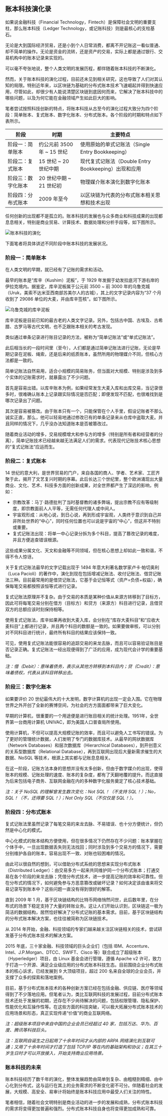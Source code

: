## 账本科技演化录

如果说金融科技（Financial Technology，Fintech）是保障社会文明的重要支柱，那么账本科技（Ledger Technology，或记账科技）则是最核心的支柱基石。

无论是大到国际经济贸易，还是小到个人日常消费，都离不开记账这一看似普通、却不简单的操作。无论是资金的流转，还是资产的交易，实际上都是通过银行、交易机构中的账本记录来实现的。

可以毫不夸张地说，整个人类文明的发展历程，都伴随着账本科技的不断演化。

然而，关于账本科技的演化过程，目前还未见到相关研究，这也导致了人们对其认知的局限。特别近年来，以区块链为基础的分布式账本技术飞速崛起并得到快速应用，尽管如此，却很少有人能说清楚区块链到底因何而来，它解决了账本科技中的哪些问题，以及为何它能在金融领域产生如此巨大的影响。

笔者尝试按照科技创新的特点，将账本科技从古至今的演化过程大致分为四个阶段：简单账本、复式账本、数字化账本、分布式账本。各个阶段的时期和特点如下表所示。

阶段 | 时期 | 主要特点
--- | --- | ---
阶段一：简单账本 | 约公元前 3500 年 ~ 15 世纪 | 使用原始的单式记账法（Single Entry Bookkeeping）
阶段二：复式账本 | 15 世纪 ~ 20 世纪中期 | 现代复式记账法（Double Entry Bookkeeping）出现和应用
阶段三：数字化账本 | 20 世纪中期 ~ 21 世纪初 | 物理媒介账本演化到数字化账本
阶段四：分布式账本 | 2009 年至今 | 以区块链为代表的分布式账本相关思想和技术出现

任何创新的出现都不是孤立的。账本科技的发展也与众多商业和科技成果的出现都息息相关，特别是商业贸易、计算技术、数据处理和分析手段等，如下图所示。

![账本科技的演化](_images/ledger_history.png)

下面笔者将具体讲述不同阶段中账本科技的发展状况。

### 阶段一：简单账本

在人类文明的早期，就已经有了记账的需求和活动。

最早的账本是“库辛（Kushim）泥板”，于 1929 年发掘于幼发拉底河下游右岸的伊拉克境内。据鉴定，库辛泥板属于公元前 3500 ~ 前 3000 年的乌鲁克城（Uruk，美索不达米亚西南部苏美尔人的古城），其上的文字记录内容为“37 个月收到了 29086 单位的大麦，并由库辛签核”。如下图所示。

![乌鲁克城的库辛泥板](_images/kushim.png)

库辛泥板是目前已知的最古老的人类文字记录。另外，包括古中国、古埃及、古希腊、古罗马等古代文明，也不乏跟账本相关的考古发现。

类似通过单条记录进行账目记录的方法，被称为“简单记账法”或“单式记账法”。

此后相当长的一段时间里（至今），人们都是通过简单记账法进行记账，无论是早期记录在泥板、绳索，还是后来的纸质账本，虽然所用的物理媒介不同，但核心方法都是一致的。

简单记账法自然易用，适合小规模的简易账务，但当面对大规模、特别是涉及到多个实体的记账需求时，就暴露出了不少问题。

首先是容易出错。以库辛账本为例，如果经常发生大麦入库和出库交易，当记录很多时，很难确认账本上记录跟实际情况是否匹配；即便发现不匹配，也很难找到是哪次记录出了问题。

其次是容易被篡改。由于账本只有一个，只能保管在个人手里，假设记账者不那么诚实正直，那么，他可以轻易地通过修改已有的单条记录来从仓库中盗取大麦。并且同样的情况下，几乎没办法知道账本是否被篡改过。

随着商业活动的增多，交易规模增大和参与方的增多（特别是所有者和经营者的分离），简单记账技术已经越来越无法满足人们的需求。代表现代记账技术核心思想的“复式记账法”应运而生。

### 阶段二：复式账本

14 世纪的意大利，是世界贸易的门户，来自各国的商人、学者、艺术家、工匠齐聚于此，揭开了文艺复兴时期的序幕。此后长达三个世纪里，整个欧洲涌现出大量商业、文化、艺术、科技多方面的创新成果，对全世界都产生了深远的影响，例如：

* 宗教改革：马丁·路德批判了当时基督教的诸多弊端，提出宗教不应有等级制度，即宗教面前人人平等，无需任何代理人或中间人。
* 宇宙观形成：从地心说，到日心说，再到形成宇宙观，人类终于意识到自己并非所处世界的“中心”，同时任何位置也可以说是宇宙的“中心”，但这并不特别或重要。
* 复式记账法出现：将单一中心记录分拆为多个科目，提高了篡改记录的难度，并且方便追查错误根源。

这些成果分属文化、天文和金融等不同领域，但在核心思想上却如此一致和谐，不得不令人惊讶。

关于复式记账法最早的文字记载出现于 1494 年意大利著名数学家卢卡·帕切奥利（Luca Pacioli）的著作中，演化到现在包括增减记账法、收付记账法、借贷记账法三种。目前最常用的是借贷记账法，它基于会记恒等式（资产=负债+权益），确保每笔交易都按照该恒等式进行记录。

复式记账法原理并不复杂。由于交易的本质是某种价值从来源方转移到了目标方，因此可将每笔交易分别在借方（目标方）和贷方（来源方）科目进行记录，且借贷双方的总额应该时刻保持相等。

使用复式记账法，库辛如果再收到大麦入库，会分别在“库存大麦科目”和“应收大麦科目”上都进行记录，并且两个科目的数额是一致的。如果要做审核，可以分别对不同科目进行统计，最终所有科目的结果应该保持一致。

可见，使用复式记账法能很容易的追踪交易的来龙去脉，而且可以容易验证账目是否记录正确。复式记账法一经出现便得到了广泛的应用，成为现代会计学的重要基础。

*注：借（Debit）：意味着债务，表示从其他方转移到本科目内；贷（Credit）：意味着债权，代表从该科目转移出去。*

### 阶段三：数字化账本

如果要评价 20 世纪最伟大的十大发明，数字计算机的出现一定会入围。它在物理世界之外开创了全新的赛博空间，为社会的方方面面都带来了巨大变化。

早期的计算机，很重要的一个用途便是进行账目相关的统计处理。1951年，全世界第一台商用计算机 UNIVAC，即为美国人口普查局所使用。

使用计算机，不但可以提高大规模记账的效率，而且可以避免人工书写的错误。为了更好的管理统计数据，人们发明了专门的数据库技术。从最早的网状数据库（Network Databases）和层次数据库（Hierarchical Databases），到开创意义的关系型数据库（Relational Database），再到互联网出现后大量新需求催生的大数据、NoSQL 等技术，根源上其实都与记账息息相关。

在这一阶段，记账方法本身的思想并没有太多创新，但由于数字媒介的出现，使得账本的规模、记账处理的速度、账本的复杂度，都有了天翻地覆的提升。而这直接为后来包括电子商务、互联网金融在内的多种数字化服务奠定了核心技术基础。

*注：关于 NoSQL 的理解曾发生数次变化：Not SQL！（不支持 SQL！）；No，SQL！（不，还得要 SQL！）；Not Only SQL（不仅仅是 SQL！）。*

### 阶段四：分布式账本

复式记账法里虽然记录了每笔交易的来龙去脉、不易错误、也十分方便统计，但仍然是中心化的模式。

中心化模式的账本结构方便使用，但在很多情况下仍然存在不少问题：账本掌握在个体手中，一旦出现数据丢失则无法找回；同时涉及到多个交易方的情况下，需要分别维护各自的账本，容易出现不一致、对账也较困难的情况。

由此可以很自然的想到，可以借助分布式系统的思想来实现分布式账本（Distributed Ledger）：由交易多方一起来共同维护同一个分布式账本；打通交易在各个阶段的来龙去脉；凭借分布式技术，进一步提高记账的效率和可靠性。但在分布式的情况下，如何避免参与方恶意篡改或破坏记录？如何决定该由谁来将交易记录写到账本中？这些问题一直没有得到很好的解答。

直到 2009 年 1 月，基于区块链结构的比特币网络悄然问世，此后数年里，在分布式的场景下稳定支持了大量的转账业务。这让人们开始认识到，区块链这一极为简洁的数据结构，居然恰好解决了分布式记账的基本需求。目前，基于区块链结构的分布式账本解决方案，也往往被简称为区块链技术。

从 2014 年开始，金融、科技领域的专家们越来越关注区块链相关的技术，尝试研发基于分布式账本技术的解决方案。

2015 年底，三十家金融、科技领域的巨头企业们（包括 IBM、Accenture、Intel、J.P.Morgan、DTCC、SWIFT、Cisco 等）联合成立了超级账本（Hyperledger）项目，由 Linux 基金会进行管理，遵循 Apache v2 许可，致力于打造一个开源、满足企业级应用的分布式账本科技生态。目前围绕企业分布式账本的核心诉求，已经发展到 9 大顶级项目，超过 200 名来自全球的企业会员，并支撑了众多的探索和落地案例。

目前，基于分布式账本技术的各种创新方案已经在包括金融、供应链、医疗等领域得到了不少落地应用。但笔者认为，类比互联网科技的发展过程，目前分布式账本技术还处于发展的初期，还存在不少尚待解决的问题，包括权限管理、隐私保护、性能优化和互操作性等。在这些方面的科技突破，可以极大拓展分布式账本技术的应用场景和形态，真正实现传递“价值”的商业互联网络。

*注：超级账本项目中来自中国的企业会员已经超过 40 家，包括万达、华为、百度、腾讯等科技巨头。*

*注：互联网自诞生之日起用了十余年时间才从内部的 ARPA 网络演化到互联可通；又用了十余年时间才打造了包括 TCP/IP 等在内的基础架构和协议；在其三十岁生日时才可以开放接入，开始支持商业应用场景。*

### 账本科技的未来

账本科技经历了数千年的演化，整体发展趋势由简单到复杂、由粗糙到精细、由中心化到分布式，这与运行在其上的业务需求的不断变化密不可分。伴随着社会的发展，大规模、高安全、易审计将始终是账本科技应用中最受人们关注的特性。

笔者相信，随着社会文明特别是商业活动的进一步的发展和成熟，分布式账本科技的需求将变得更加普遍和强烈。分布式账本科技自身也将变得更加成熟和可靠。

